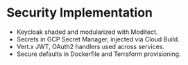# Security Implementation

* Keycloak shaded and modularized with Moditect.
* Secrets in GCP Secret Manager, injected via Cloud Build.
* Vert.x JWT, OAuth2 handlers used across services.
* Secure defaults in Dockerfile and Terraform provisioning.